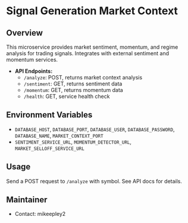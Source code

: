 # Signal Generation Market Context

## Overview
This microservice provides market sentiment, momentum, and regime analysis for trading signals. Integrates with external sentiment and momentum services.

- **API Endpoints:**
  - `/analyze`: POST, returns market context analysis
  - `/sentiment`: GET, returns sentiment data
  - `/momentum`: GET, returns momentum data
  - `/health`: GET, service health check

## Environment Variables
- `DATABASE_HOST`, `DATABASE_PORT`, `DATABASE_USER`, `DATABASE_PASSWORD`, `DATABASE_NAME`, `MARKET_CONTEXT_PORT`
- `SENTIMENT_SERVICE_URL`, `MOMENTUM_DETECTOR_URL`, `MARKET_SELLOFF_SERVICE_URL`

## Usage
Send a POST request to `/analyze` with symbol. See API docs for details.

## Maintainer
- Contact: mikeepley2
